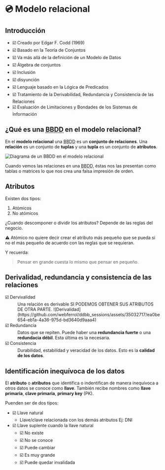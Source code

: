 # :cd: Modelo relacional

## Introducción

- ☑️ Creado por Edgar F. Codd (1969)
- ☑️ Basado en la Teoría de Conjuntos
- ☑️ Va más allá de la definición de un Modelo de Datos
- ☑️ Álgebra de conjuntos
- ☑️ Inclusión
- ☑️ disyunción
- ☑️ Lenguaje basado en la Lógica de Predicados
- ☑️ Tratamiento de la Derivabilidad, Redundancia y Consistencia de las
Relaciones
- ☑️ Evaluación de Limitaciones y Bondades de los Sistemas de Información

## ¿Qué es una <abbr title="Base de Datos">BBDD</abbr> en el modelo relacional?

En el **modelo relacional** una <abbr title="Base de Datos">BBDD</abbr> es un **conjunto de relaciones**. Una **relación** es un conjunto de **tuplas** y una **tupla** es un conjunto de **atributos**.

![Diagrama de un BBDD en el modelo relacional](https://github.com/webferrol/ddbb_sessions/assets/35032717/9b03e1c9-3e13-4e8f-8d72-2abb14f3f725)

Cuando vemos las relaciones en una <abbr title="Base de Datos">BBDD</abbr>, éstas nos las presentan como tablas o matrices lo que nos crea una falsa impresión de orden.

## Atributos

Existen dos tipos:

1. Atómicos
2. No atómicos

¿Cuando descomponer o dividir los atributos? Depende de las reglas del negocio.

  ⚠️ Atómico no quiere decir crear el atributo más pequeño que se pueda si no el más pequeño de acuerdo con las reglas que se requieran.

Y recuerda:

>Pensar en grande cuesta lo mismo que pensar en pequeño.

## Derivalidad, redundancia y consistencia de las relaciones

<dl>
  <dt>☑️ Dervivalidad</dt>
  <dd>Una relación es derivable SI PODEMOS OBTENER SUS ATRIBUTOS DE OTRA PARTE. 
  ![Derivalidad](https://github.com/webferrol/ddbb_sessions/assets/35032717/ea0be654-eb1a-4a36-975d-bd3640d9aaa4)</dd>
  <dt>☑️ Redundancia</dt>
  <dd>Datos que se repiten. Puede haber una <strong>redundancia fuerte</strong> o una <strong>redundacia débil</strong>. Esta última es la necesaria.</dd>
  <dt>☑️ Consistencia</dt>
  <dd>Durabilidad, estabilidad y veracidad de los datos. Esto es la <strong>calidad de los datos</strong>.</dd>
</dl>

## Identificación inequívoca de los datos

El **atributo** o **atributos** que identifica o indentifican de manera inequívoca a otros datos se conoce como **llave**. También recibe nombres como **llave primaria**, **clave primaria**, **primary key** (PK).

Puenden ser de dos tipos:

- ☑️ Llave natural
  - Llave/clave relacionada con los demás atributos
  Ej: DNI
- ☑️ Llave suplente cuando la llave natural
  - ☑️ No existe
  - ☑️ No se conoce
  - ☑️ Puede cambiar
  - ☑️ Es muy grande
  - ☑️ Puede quedar invalidada
